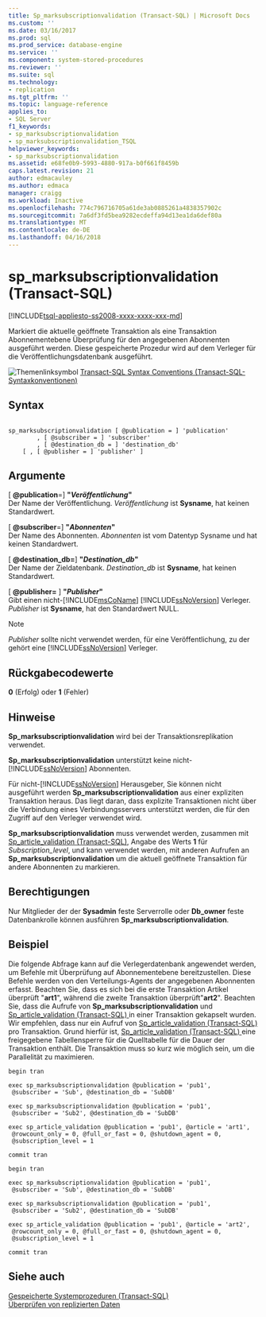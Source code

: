 ```yaml
---
title: Sp_marksubscriptionvalidation (Transact-SQL) | Microsoft Docs
ms.custom: ''
ms.date: 03/16/2017
ms.prod: sql
ms.prod_service: database-engine
ms.service: ''
ms.component: system-stored-procedures
ms.reviewer: ''
ms.suite: sql
ms.technology:
- replication
ms.tgt_pltfrm: ''
ms.topic: language-reference
applies_to:
- SQL Server
f1_keywords:
- sp_marksubscriptionvalidation
- sp_marksubscriptionvalidation_TSQL
helpviewer_keywords:
- sp_marksubscriptionvalidation
ms.assetid: e68fe0b9-5993-4880-917a-b0f661f8459b
caps.latest.revision: 21
author: edmacauley
ms.author: edmaca
manager: craigg
ms.workload: Inactive
ms.openlocfilehash: 774c796716705a61de3ab0885261a4838357902c
ms.sourcegitcommit: 7a6df3fd5bea9282ecdeffa94d13ea1da6def80a
ms.translationtype: MT
ms.contentlocale: de-DE
ms.lasthandoff: 04/16/2018
---
```

# <a name="spmarksubscriptionvalidation-transact-sql"></a>sp_marksubscriptionvalidation (Transact-SQL)
[!INCLUDE[tsql-appliesto-ss2008-xxxx-xxxx-xxx-md](../../includes/tsql-appliesto-ss2008-xxxx-xxxx-xxx-md.md)]

  Markiert die aktuelle geöffnete Transaktion als eine Transaktion Abonnementebene Überprüfung für den angegebenen Abonnenten ausgeführt werden. Diese gespeicherte Prozedur wird auf dem Verleger für die Veröffentlichungsdatenbank ausgeführt.  
  
 ![Themenlinksymbol](../../database-engine/configure-windows/media/topic-link.gif "Topic link icon") [Transact-SQL Syntax Conventions (Transact-SQL-Syntaxkonventionen)](../../t-sql/language-elements/transact-sql-syntax-conventions-transact-sql.md)  
  
## <a name="syntax"></a>Syntax  
  
```  
  
sp_marksubscriptionvalidation [ @publication = ] 'publication'  
        , [ @subscriber = ] 'subscriber'  
        , [ @destination_db = ] 'destination_db'  
    [ , [ @publisher = ] 'publisher' ]  
```  
  
## <a name="arguments"></a>Argumente  
 [ **@publication**=] **"***Veröffentlichung***"**  
 Der Name der Veröffentlichung. *Veröffentlichung* ist **Sysname**, hat keinen Standardwert.  
  
 [ **@subscriber**=] **"***Abonnenten***"**  
 Der Name des Abonnenten. *Abonnenten* ist vom Datentyp Sysname und hat keinen Standardwert.  
  
 [  **@destination_db=**] **"***Destination_db***"**  
 Der Name der Zieldatenbank. *Destination_db* ist **Sysname**, hat keinen Standardwert.  
  
 [  **@publisher=** ] **"***Publisher***"**  
 Gibt einen nicht-[!INCLUDE[msCoName](../../includes/msconame-md.md)] [!INCLUDE[ssNoVersion](../../includes/ssnoversion-md.md)] Verleger. *Publisher* ist **Sysname**, hat den Standardwert NULL.  
  
> [!NOTE]  
>  *Publisher* sollte nicht verwendet werden, für eine Veröffentlichung, zu der gehört eine [!INCLUDE[ssNoVersion](../../includes/ssnoversion-md.md)] Verleger.  
  
## <a name="return-code-values"></a>Rückgabecodewerte  
 **0** (Erfolg) oder **1** (Fehler)  
  
## <a name="remarks"></a>Hinweise  
 **Sp_marksubscriptionvalidation** wird bei der Transaktionsreplikation verwendet.  
  
 **Sp_marksubscriptionvalidation** unterstützt keine nicht-[!INCLUDE[ssNoVersion](../../includes/ssnoversion-md.md)] Abonnenten.  
  
 Für nicht-[!INCLUDE[ssNoVersion](../../includes/ssnoversion-md.md)] Herausgeber, Sie können nicht ausgeführt werden **Sp_marksubscriptionvalidation** aus einer expliziten Transaktion heraus. Das liegt daran, dass explizite Transaktionen nicht über die Verbindung eines Verbindungsservers unterstützt werden, die für den Zugriff auf den Verleger verwendet wird.  
  
 **Sp_marksubscriptionvalidation** muss verwendet werden, zusammen mit [Sp_article_validation &#40;Transact-SQL&#41;](../../relational-databases/system-stored-procedures/sp-article-validation-transact-sql.md), Angabe des Werts **1** für  *Subscription_level*, und kann verwendet werden, mit anderen Aufrufen an **Sp_marksubscriptionvalidation** um die aktuell geöffnete Transaktion für andere Abonnenten zu markieren.  
  
## <a name="permissions"></a>Berechtigungen  
 Nur Mitglieder der der **Sysadmin** feste Serverrolle oder **Db_owner** feste Datenbankrolle können ausführen **Sp_marksubscriptionvalidation**.  
  
## <a name="example"></a>Beispiel  
 Die folgende Abfrage kann auf die Verlegerdatenbank angewendet werden, um Befehle mit Überprüfung auf Abonnementebene bereitzustellen. Diese Befehle werden von den Verteilungs-Agents der angegebenen Abonnenten erfasst. Beachten Sie, dass es sich bei die erste Transaktion Artikel überprüft "**art1**", während die zweite Transaktion überprüft"**art2**". Beachten Sie, dass die Aufrufe von **Sp_marksubscriptionvalidation** und [Sp_article_validation &#40;Transact-SQL&#41; ](../../relational-databases/system-stored-procedures/sp-article-validation-transact-sql.md) in einer Transaktion gekapselt wurden. Wir empfehlen, dass nur ein Aufruf von [Sp_article_validation &#40;Transact-SQL&#41; ](../../relational-databases/system-stored-procedures/sp-article-validation-transact-sql.md) pro Transaktion. Grund hierfür ist, [Sp_article_validation &#40;Transact-SQL&#41; ](../../relational-databases/system-stored-procedures/sp-article-validation-transact-sql.md) eine freigegebene Tabellensperre für die Quelltabelle für die Dauer der Transaktion enthält. Die Transaktion muss so kurz wie möglich sein, um die Parallelität zu maximieren.  
  
```  
begin tran  
  
exec sp_marksubscriptionvalidation @publication = 'pub1',  
 @subscriber = 'Sub', @destination_db = 'SubDB'  
  
exec sp_marksubscriptionvalidation @publication = 'pub1',  
 @subscriber = 'Sub2', @destination_db = 'SubDB'  
  
exec sp_article_validation @publication = 'pub1', @article = 'art1',  
 @rowcount_only = 0, @full_or_fast = 0, @shutdown_agent = 0,  
 @subscription_level = 1  
  
commit tran  
  
begin tran  
  
exec sp_marksubscriptionvalidation @publication = 'pub1',  
 @subscriber = 'Sub', @destination_db = 'SubDB'  
  
exec sp_marksubscriptionvalidation @publication = 'pub1',  
 @subscriber = 'Sub2', @destination_db = 'SubDB'  
  
exec sp_article_validation @publication = 'pub1', @article = 'art2',  
 @rowcount_only = 0, @full_or_fast = 0, @shutdown_agent = 0,  
 @subscription_level = 1  
  
commit tran  
```  
  
## <a name="see-also"></a>Siehe auch  
 [Gespeicherte Systemprozeduren &#40;Transact-SQL&#41;](../../relational-databases/system-stored-procedures/system-stored-procedures-transact-sql.md)   
 [Überprüfen von replizierten Daten](../../relational-databases/replication/validate-replicated-data.md)  
  
  
